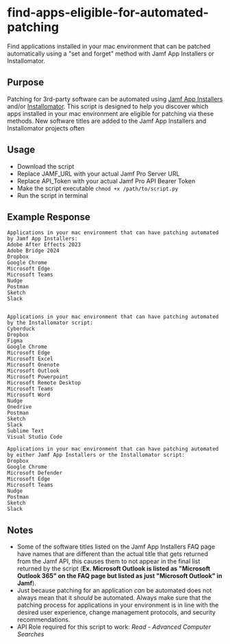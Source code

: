 # find-apps-eligible-for-automated-patching
Find applications installed in your mac environment that can be patched automatically using a "set and forget" method with Jamf App Installers or Installomator.

## Purpose
Patching for 3rd-party software can be automated using [Jamf App Installers](https://learn.jamf.com/bundle/jamf-app-catalog/page/App_Installers_Software_Titles.html) and/or [Installomator](https://github.com/Installomator/Installomator). This script is designed to help you discover which apps installed in your mac environment are eligible for patching via these methods. New software titles are added to the Jamf App Installers and Installomator projects often

## Usage
- Download the script
- Replace JAMF_URL with your actual Jamf Pro Server URL
- Replace API_Token with your actual Jamf Pro API Bearer Token
- Make the script executable `chmod +x /path/to/script.py`
- Run the script in terminal

## Example Response
```
Applications in your mac environment that can have patching automated by Jamf App Installers:
Adobe After Effects 2023
Adobe Bridge 2024
Dropbox
Google Chrome
Microsoft Edge
Microsoft Teams
Nudge
Postman
Sketch
Slack


Applications in your mac environment that can have patching automated by the Installomator script:
Cyberduck
Dropbox
Figma
Google Chrome
Microsoft Edge
Microsoft Excel
Microsoft Onenote
Microsoft Outlook
Microsoft Powerpoint
Microsoft Remote Desktop
Microsoft Teams
Microsoft Word
Nudge
Onedrive
Postman
Sketch
Slack
Sublime Text
Visual Studio Code

Applications in your mac environment that can have patching automated by either Jamf App Installers or the Installomator script:
Dropbox
Google Chrome
Microsoft Defender
Microsoft Edge
Microsoft Teams
Nudge
Postman
Sketch
Slack
```

## Notes
- Some of the software titles listed on the Jamf App Installers FAQ page have names that are different than the actual title that gets returned from the Jamf API, this causes them to not appear in the final list returned by the script (**Ex. Microsoft Outlook is listed as "Microsoft Outlook 365" on the FAQ page but listed as just "Microsoft Outlook" in Jamf**).
- Just because patching for an application _can_ be automated does not always mean that it _should_ be automated. Always make sure that the patching process for applications in your environment is in line with the desired user experience, change management protocols, and security recommendations.
- API Role required for this script to work: *Read - Advanced Computer Searches*
